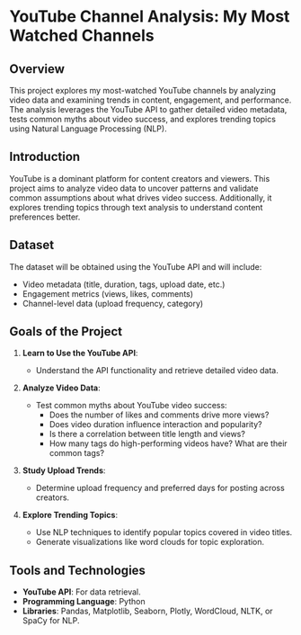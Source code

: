 # YouTube Channel Analysis: My Most Watched Channels  

## Overview  
This project explores my most-watched YouTube channels by analyzing video data and examining trends in content, engagement, and performance. The analysis leverages the YouTube API to gather detailed video metadata, tests common myths about video success, and explores trending topics using Natural Language Processing (NLP).  


## Introduction  
YouTube is a dominant platform for content creators and viewers. This project aims to analyze video data to uncover patterns and validate common assumptions about what drives video success. Additionally, it explores trending topics through text analysis to understand content preferences better.  

## Dataset  
The dataset will be obtained using the YouTube API and will include:  
- Video metadata (title, duration, tags, upload date, etc.)  
- Engagement metrics (views, likes, comments)  
- Channel-level data (upload frequency, category)  

## Goals of the Project  
1. **Learn to Use the YouTube API**:  
   - Understand the API functionality and retrieve detailed video data.  

2. **Analyze Video Data**:  
   - Test common myths about YouTube video success:  
     - Does the number of likes and comments drive more views?  
     - Does video duration influence interaction and popularity?  
     - Is there a correlation between title length and views?  
     - How many tags do high-performing videos have? What are their common tags?  

3. **Study Upload Trends**:  
   - Determine upload frequency and preferred days for posting across creators.  

4. **Explore Trending Topics**:  
   - Use NLP techniques to identify popular topics covered in video titles.  
   - Generate visualizations like word clouds for topic exploration.  

## Tools and Technologies  
- **YouTube API**: For data retrieval.  
- **Programming Language**: Python  
- **Libraries**: Pandas, Matplotlib, Seaborn, Plotly, WordCloud, NLTK, or SpaCy for NLP.  
